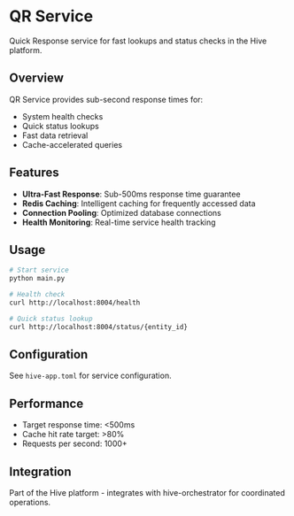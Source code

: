 # QR Service

Quick Response service for fast lookups and status checks in the Hive platform.

## Overview

QR Service provides sub-second response times for:
- System health checks
- Quick status lookups  
- Fast data retrieval
- Cache-accelerated queries

## Features

- **Ultra-Fast Response**: Sub-500ms response time guarantee
- **Redis Caching**: Intelligent caching for frequently accessed data
- **Connection Pooling**: Optimized database connections
- **Health Monitoring**: Real-time service health tracking

## Usage

```bash
# Start service
python main.py

# Health check
curl http://localhost:8004/health

# Quick status lookup  
curl http://localhost:8004/status/{entity_id}
```

## Configuration

See `hive-app.toml` for service configuration.

## Performance

- Target response time: <500ms
- Cache hit rate target: >80%
- Requests per second: 1000+

## Integration

Part of the Hive platform - integrates with hive-orchestrator for coordinated operations.
